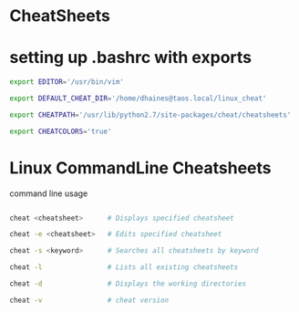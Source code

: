 <h1>CheatSheets

# setting up .bashrc with exports

```sh
export EDITOR='/usr/bin/vim'

export DEFAULT_CHEAT_DIR='/home/dhaines@taos.local/linux_cheat'

export CHEATPATH='/usr/lib/python2.7/site-packages/cheat/cheatsheets'

export CHEATCOLORS='true'
```

# Linux CommandLine Cheatsheets
command line usage

```sh

cheat <cheatsheet>      # Displays specified cheatsheet

cheat -e <cheatsheet>   # Edits specified cheatsheet

cheat -s <keyword>      # Searches all cheatsheets by keyword

cheat -l                # Lists all existing cheatsheets

cheat -d                # Displays the working directories

cheat -v                # cheat version
```